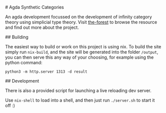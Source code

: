  # Agda Synthetic Categories
 
An agda development focussed on the development of infinity category theory 
using simplicial type theory.
Visit [the-forest]() to browse the resource and find out more about the project.


 ## Building
 
The easiest way to build or work on this project is using nix. To build the site
simply run `nix-build`, and the site will be generated into the folder `/output`,
you can then serve this any way of your choosing, for example using the python
command:

```
python3 -m http.server 1313 -d result
```


 ## Development 

There is also a provided script for launching a live reloading 
dev server.

Use `nix-shell` to load into a shell, and then just run `./server.sh` to start it off :)
